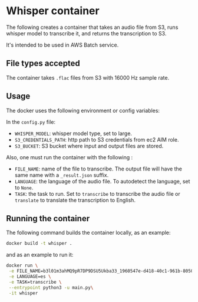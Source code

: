 # Whisper container

The following creates a container that takes an audio file from S3, runs whisper model to transcribe it, and returns the transcription to S3.

It's intended to be used in AWS Batch service.

## File types accepted

The container takes `.flac` files from S3 with 16000 Hz sample rate.

## Usage

The docker uses the following environment or config variables:

In the `config.py` file:

- `WHISPER_MODEL`: whisper model type, set to large.
- `S3_CREDENTIALS_PATH`: http path to S3 credentials from ec2 AIM role.
- `S3_BUCKET`: S3 bucket where input and output files are stored.

Also, one must run the container with the following :

- `FILE_NAME`: name of the file to transcribe. The output file will have the same name with a `_result.json` suffix.
- `LANGUAGE`: the language of the audio file. To autodetect the language, set to `None`.
- `TASK`: the task to run. Set to `transcribe` to transcribe the audio file or `translate` to translate the transcription to English.

## Running the container

The following command builds the container locally, as an example:

```bash
docker build -t whisper .
```

and as an example to run it:

```bash
docker run \
 -e FILE_NAME=b3l01m3ahMQ9pR7DP9DSU5Ukba33_1960547e-d418-40c1-961b-805037a1645e.flac \
 -e LANGUAGE=es \
 -e TASK=transcribe \
 --entrypoint python3 -u main.py\
 -it whisper
```
